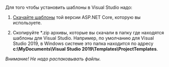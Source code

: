 Для того чтобы установить шаблоны в Visual Studio надо:

1. [Скачайте шаблоны](https://github.com/Calabonga/Microservice-Template/wiki/%D0%A1%D0%BA%D0%B0%D1%87%D0%B0%D1%82%D1%8C-(download)) той версии ASP.NET Core, которую вы используете.

2. Скопируйте *.zip архивы, которые вы скачали в папку где находятся шаблоны для Visual Studio. Например, по умолчанию для Visual Studio 2019, в Windows системе это папка находится по адресу **c:\MyDocuments\Visual Studio 2019\Templates\ProjectTemplates**. 

_Внимание! Не надо распаковывать файлы._